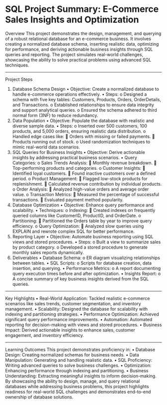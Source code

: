 # SQL Project Summary: E-Commerce Sales Insights and Optimization

Overview
This project demonstrates the design, management, and querying of a robust relational database for an e-commerce business. It involves creating a normalized database schema, inserting realistic data, optimizing for performance, and deriving actionable business insights through SQL queries and reporting. The project simulates real-world challenges, showcasing the ability to solve practical problems using advanced SQL techniques.
________________________________________
Project Steps
1. Database Schema Design
•	Objective: Create a normalized database to handle e-commerce operations effectively.
•	Steps:
o	Designed a schema with five key tables: Customers, Products, Orders, OrderDetails, and Transactions.
o	Established relationships to ensure data integrity and support analytical queries.
o	Ensured the schema adhered to third normal form (3NF) to reduce redundancy.
2. Data Population
•	Objective: Populate the database with realistic and diverse sample data.
•	Steps:
o	Inserted over 500 customers, 100 products, and 5,000 orders, ensuring realistic data distribution.
o	Handled edge cases like:
	Orders with missing or failed payments.
	Products running out of stock.
o	Used randomization techniques to mimic real-world data scenarios.
3. SQL Queries for Business Insights
•	Objective: Derive actionable insights by addressing practical business scenarios.
•	Query Categories:
o	Sales Trends Analysis:
	Monthly revenue breakdown.
	Top-performing products and categories.
o	Customer Insights:
	Identified loyal customers.
	Found inactive customers over a defined period.
o	Product Management:
	Flagged low-stock products for replenishment.
	Calculated revenue contribution by individual products.
o	Order Analysis:
	Analyzed high-value orders and average order value.
o	Transaction Metrics:
	Measured the percentage of successful transactions.
	Evaluated payment method popularity.
4. Database Optimization
•	Objective: Enhance query performance and scalability.
•	Techniques:
o	Indexing:
	Created indexes on frequently queried columns like CustomerID, ProductID, and OrderDate.
o	Partitioning:
	Partitioned the Orders table by year to improve query efficiency.
o	Query Optimization:
	Analyzed slow queries using EXPLAIN and rewrote complex SQL for better performance.
5. Reporting Layer
•	Objective: Automate business reporting using SQL views and stored procedures.
•	Steps:
o	Built a view to summarize sales by product category.
o	Developed a stored procedure to generate monthly sales reports dynamically.
6. Deliverables
•	Database Schema:
o	ER diagram visualizing relationships between tables.
•	SQL Scripts:
o	Scripts for database creation, data insertion, and querying.
•	Performance Metrics:
o	A report documenting query execution times before and after optimization.
•	Insights Report:
o	A concise summary of key business insights derived from the SQL queries.
________________________________________
Key Highlights
•	Real-World Application: Tackled realistic e-commerce scenarios like sales trends, customer segmentation, and inventory management.
•	Scalability: Designed the database for scalability with indexing and partitioning strategies.
•	Performance Optimization: Achieved significant query performance improvements.
•	Automation: Automated reporting for decision-making with views and stored procedures.
•	Business Impact: Derived actionable insights to enhance sales, customer engagement, and inventory efficiency.
________________________________________
Learning Outcomes
This project demonstrates proficiency in:
•	Database Design: Creating normalized schemas for business needs.
•	Data Manipulation: Generating and handling realistic data.
•	SQL Proficiency: Writing advanced queries to solve business challenges.
•	Optimization: Enhancing performance through indexing and partitioning.
•	Business Understanding: Extracting meaningful insights to inform decision-making.
By showcasing the ability to design, manage, and query relational databases while addressing business problems, this project highlights readiness for real-world SQL challenges and demonstrates end-to-end ownership of database solutions.


